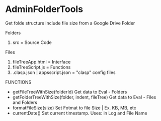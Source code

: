 # AdminFolderTools
 Get folde structure include file size from a Google Drive Folder

 Folders

 1. src = Source Code

 Files

 1. fileTreeApp.html = Interface
 2. fileTreeScript.js = Functions
 3. .clasp.json | appsscript.json = "clasp" config files

 FUNCTIONS

 * getFileTreeWithSize(folderId)
     Get data to Eval - Folders
 * getFolderTreeWithSize(folder, indent, fileTree)
     Get data to Eval - Files and Folders
 * formatFileSize(size)
     Set Fotmat to file Size | Ex. KB, MB, etc
 * currentDate()
     Set current timestamp. 
     Uses: in Log and File Name 


